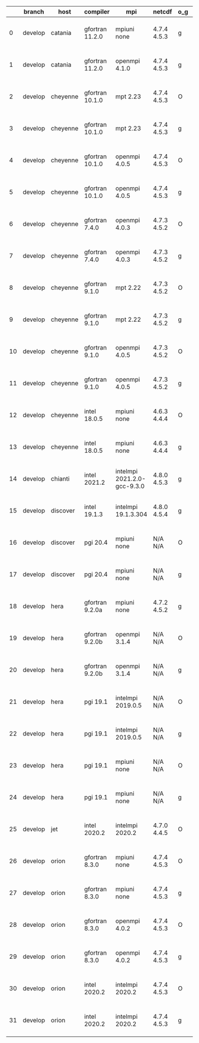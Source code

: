 |    | branch   | host     | compiler        | mpi                         | netcdf      | o_g   | os     | build   | u_pass   | u_fail   | s_pass   | s_fail   | e_pass   | e_fail   | nuopc_pass   | nuopc_fail   | artifacts_hash                                                                                                                                                        | modified                  |
|----|----------|----------|-----------------|-----------------------------|-------------|-------|--------|---------|----------|----------|----------|----------|----------|----------|--------------|--------------|-----------------------------------------------------------------------------------------------------------------------------------------------------------------------|---------------------------|
|  0 | develop  | catania  | gfortran 11.2.0 | mpiuni none                 | 4.7.4 4.5.3 | g     | Darwin | pass    | 12136    | 0        | 8        | 0        | 43       | 0        | 0            | 50           | [artifacts](https://github.com/esmf-org/esmf-test-artifacts/tree/88d0b18d01db4152d2ee3a74ee2b547f47431f8c/develop/catania/gfortran/11.2.0/g/mpiuni/none)              | 2022-05-03 02:00:10 -0600 |
|  1 | develop  | catania  | gfortran 11.2.0 | openmpi 4.1.0               | 4.7.4 4.5.3 | g     | Darwin | pass    | 13508    | 154      | 41       | 8        | 80       | 0        | 45           | 5            | [artifacts](https://github.com/esmf-org/esmf-test-artifacts/tree/d35152bef4d9dacb5c2a6cf2fb6d923269684043/develop/catania/gfortran/11.2.0/g/openmpi/4.1.0)            | 2022-05-03 01:20:44 -0600 |
|  2 | develop  | cheyenne | gfortran 10.1.0 | mpt 2.23                    | 4.7.4 4.5.3 | O     | Linux  | pass    | 13662    | 0        | 49       | 0        | 80       | 0        | 50           | 0            | [artifacts](https://github.com/esmf-org/esmf-test-artifacts/tree/84cf6357ff8b0f00643ce012f1a357213b84700f/develop/cheyenne/gfortran/10.1.0/O/mpt/2.23)                | 2022-05-03 06:36:24 -0600 |
|  3 | develop  | cheyenne | gfortran 10.1.0 | mpt 2.23                    | 4.7.4 4.5.3 | g     | Linux  | pass    | 13662    | 0        | 49       | 0        | 80       | 0        | 50           | 0            | [artifacts](https://github.com/esmf-org/esmf-test-artifacts/tree/b0fde5c164f004eb997ebe632a1b2914913f5e8f/develop/cheyenne/gfortran/10.1.0/g/mpt/2.23)                | 2022-05-03 06:46:05 -0600 |
|  4 | develop  | cheyenne | gfortran 10.1.0 | openmpi 4.0.5               | 4.7.4 4.5.3 | O     | Linux  | pass    | 13662    | 0        | 49       | 0        | 80       | 0        | 50           | 0            | [artifacts](https://github.com/esmf-org/esmf-test-artifacts/tree/ef0ed96a9a3acaccaa238d45999466605d0c96cb/develop/cheyenne/gfortran/10.1.0/O/openmpi/4.0.5)           | 2022-05-03 06:44:42 -0600 |
|  5 | develop  | cheyenne | gfortran 10.1.0 | openmpi 4.0.5               | 4.7.4 4.5.3 | g     | Linux  | pass    | 13662    | 0        | 49       | 0        | 80       | 0        | 50           | 0            | [artifacts](https://github.com/esmf-org/esmf-test-artifacts/tree/b05022434df4c19b838cb0e9ab73ac3d1efc968d/develop/cheyenne/gfortran/10.1.0/g/openmpi/4.0.5)           | 2022-05-03 06:54:29 -0600 |
|  6 | develop  | cheyenne | gfortran 7.4.0  | openmpi 4.0.3               | 4.7.3 4.5.2 | O     | Linux  | pass    | 13662    | 0        | 49       | 0        | 80       | 0        | 50           | 0            | [artifacts](https://github.com/esmf-org/esmf-test-artifacts/tree/d25b459059433b94abbdafd35b8d947d85568a11/develop/cheyenne/gfortran/7.4.0/O/openmpi/4.0.3)            | 2022-05-03 06:39:53 -0600 |
|  7 | develop  | cheyenne | gfortran 7.4.0  | openmpi 4.0.3               | 4.7.3 4.5.2 | g     | Linux  | pass    | 13662    | 0        | 49       | 0        | 80       | 0        | 50           | 0            | [artifacts](https://github.com/esmf-org/esmf-test-artifacts/tree/5cf310165dcd2e33a8d7891e842661bb51924240/develop/cheyenne/gfortran/7.4.0/g/openmpi/4.0.3)            | 2022-05-03 06:49:53 -0600 |
|  8 | develop  | cheyenne | gfortran 9.1.0  | mpt 2.22                    | 4.7.3 4.5.2 | O     | Linux  | pass    | 13662    | 0        | 49       | 0        | 80       | 0        | 50           | 0            | [artifacts](https://github.com/esmf-org/esmf-test-artifacts/tree/af8ae0ed46284e5feb731ae6126ba161f7cf0377/develop/cheyenne/gfortran/9.1.0/O/mpt/2.22)                 | 2022-05-03 06:35:05 -0600 |
|  9 | develop  | cheyenne | gfortran 9.1.0  | mpt 2.22                    | 4.7.3 4.5.2 | g     | Linux  | pass    | 13662    | 0        | 49       | 0        | 80       | 0        | 50           | 0            | [artifacts](https://github.com/esmf-org/esmf-test-artifacts/tree/038f139bef430bd732474a1107cb57cb61d11b26/develop/cheyenne/gfortran/9.1.0/g/mpt/2.22)                 | 2022-05-03 06:47:53 -0600 |
| 10 | develop  | cheyenne | gfortran 9.1.0  | openmpi 4.0.5               | 4.7.3 4.5.2 | O     | Linux  | pass    | 13662    | 0        | 49       | 0        | 80       | 0        | 50           | 0            | [artifacts](https://github.com/esmf-org/esmf-test-artifacts/tree/0c20a09cefbcd90e4670fac7b85099a3604a77b5/develop/cheyenne/gfortran/9.1.0/O/openmpi/4.0.5)            | 2022-05-03 06:43:32 -0600 |
| 11 | develop  | cheyenne | gfortran 9.1.0  | openmpi 4.0.5               | 4.7.3 4.5.2 | g     | Linux  | pass    | 13662    | 0        | 49       | 0        | 80       | 0        | 50           | 0            | [artifacts](https://github.com/esmf-org/esmf-test-artifacts/tree/1a54eed3ca8bbde9bcdc4e8c8d8c5ae9775b9787/develop/cheyenne/gfortran/9.1.0/g/openmpi/4.0.5)            | 2022-05-03 06:53:27 -0600 |
| 12 | develop  | cheyenne | intel 18.0.5    | mpiuni none                 | 4.6.3 4.4.4 | O     | Linux  | pass    | 12136    | 0        | 8        | 0        | 43       | 0        | 0            | 50           | [artifacts](https://github.com/esmf-org/esmf-test-artifacts/tree/24a9454e02d12d46853d76e9669c5928f46c5233/develop/cheyenne/intel/18.0.5/O/mpiuni/none)                | 2022-05-03 07:22:03 -0600 |
| 13 | develop  | cheyenne | intel 18.0.5    | mpiuni none                 | 4.6.3 4.4.4 | g     | Linux  | pass    | 12136    | 0        | 8        | 0        | 43       | 0        | 0            | 50           | [artifacts](https://github.com/esmf-org/esmf-test-artifacts/tree/b9b30d1b5bce494c98ffacee595eb15d1456c16c/develop/cheyenne/intel/18.0.5/g/mpiuni/none)                | 2022-05-03 07:28:32 -0600 |
| 14 | develop  | chianti  | intel 2021.2    | intelmpi 2021.2.0-gcc-9.3.0 | 4.8.0 4.5.3 | g     | Linux  | pass    | 13662    | 0        | 49       | 0        | 80       | 0        | 50           | 0            | [artifacts](https://github.com/esmf-org/esmf-test-artifacts/tree/60ddfb96e711dabb9fd1250d6b26fa4b4ba8b147/develop/chianti/intel/2021.2/g/intelmpi/2021.2.0-gcc-9.3.0) | 2022-05-03 03:17:55 -0400 |
| 15 | develop  | discover | intel 19.1.3    | intelmpi 19.1.3.304         | 4.8.0 4.5.4 | g     | Linux  | pass    | 13662    | 0        | 49       | 0        | 80       | 0        | 50           | 0            | [artifacts](https://github.com/esmf-org/esmf-test-artifacts/tree/60e73946e13023330a886639e23047ac89e29bef/develop/discover/intel/19.1.3/g/intelmpi/19.1.3.304)        | 2022-05-03 01:57:10 -0400 |
| 16 | develop  | discover | pgi 20.4        | mpiuni none                 | N/A N/A     | O     | Linux  | pass    | 11510    | 626      | 6        | 2        | 40       | 3        | 0            | 50           | [artifacts](https://github.com/esmf-org/esmf-test-artifacts/tree/a5c196d71719aa443d6a4b2f75cbae64e7961074/develop/discover/pgi/20.4/O/mpiuni/none)                    | 2022-05-03 02:51:17 -0400 |
| 17 | develop  | discover | pgi 20.4        | mpiuni none                 | N/A N/A     | g     | Linux  | pass    | 11510    | 626      | 4        | 4        | 40       | 3        | 0            | 50           | [artifacts](https://github.com/esmf-org/esmf-test-artifacts/tree/6702f1609729d70defdd644a5b43277f5edaaab9/develop/discover/pgi/20.4/g/mpiuni/none)                    | 2022-05-03 02:56:16 -0400 |
| 18 | develop  | hera     | gfortran 9.2.0a | mpiuni none                 | 4.7.2 4.5.2 | g     | Linux  | pass    | 12136    | 0        | 8        | 0        | 43       | 0        | 0            | 50           | [artifacts](https://github.com/esmf-org/esmf-test-artifacts/tree/d8a902a64defe3165a8e790a3725e940c78b558f/develop/hera/gfortran/9.2.0a/g/mpiuni/none)                 | 2022-05-03 06:25:52 +0000 |
| 19 | develop  | hera     | gfortran 9.2.0b | openmpi 3.1.4               | N/A N/A     | O     | Linux  | pass    | 13662    | 0        | 49       | 0        | 80       | 0        | 50           | 0            | [artifacts](https://github.com/esmf-org/esmf-test-artifacts/tree/36a197e513f216652e67008474831c0d239462ea/develop/hera/gfortran/9.2.0b/O/openmpi/3.1.4)               | 2022-05-03 06:28:15 +0000 |
| 20 | develop  | hera     | gfortran 9.2.0b | openmpi 3.1.4               | N/A N/A     | g     | Linux  | pass    | 13662    | 0        | 49       | 0        | 80       | 0        | 50           | 0            | [artifacts](https://github.com/esmf-org/esmf-test-artifacts/tree/9875c8b126565e8399c1db0abeee0e38e9cca2b5/develop/hera/gfortran/9.2.0b/g/openmpi/3.1.4)               | 2022-05-03 06:38:30 +0000 |
| 21 | develop  | hera     | pgi 19.1        | intelmpi 2019.0.5           | N/A N/A     | O     | Linux  | pass    | fail     | fail     | fail     | fail     | fail     | fail     | 0            | 0            | [artifacts](https://github.com/esmf-org/esmf-test-artifacts/tree/14f57dacedc4fa9e413826b92762f821459737c9/develop/hera/pgi/19.1/O/intelmpi/2019.0.5)                  | 2022-05-03 10:31:44 +0000 |
| 22 | develop  | hera     | pgi 19.1        | intelmpi 2019.0.5           | N/A N/A     | g     | Linux  | pass    | fail     | fail     | fail     | fail     | fail     | fail     | 0            | 0            | [artifacts](https://github.com/esmf-org/esmf-test-artifacts/tree/ed9b51c81948c7517b3a41f1e6a6c71261bd825a/develop/hera/pgi/19.1/g/intelmpi/2019.0.5)                  | 2022-05-03 10:41:51 +0000 |
| 23 | develop  | hera     | pgi 19.1        | mpiuni none                 | N/A N/A     | O     | Linux  | pass    | 11510    | 626      | 6        | 2        | 40       | 3        | 0            | 50           | [artifacts](https://github.com/esmf-org/esmf-test-artifacts/tree/842541ca08bff2380d7ae62bb74eb0e28b8c2885/develop/hera/pgi/19.1/O/mpiuni/none)                        | 2022-05-03 07:54:09 +0000 |
| 24 | develop  | hera     | pgi 19.1        | mpiuni none                 | N/A N/A     | g     | Linux  | pass    | 11510    | 626      | 4        | 4        | 40       | 3        | 0            | 50           | [artifacts](https://github.com/esmf-org/esmf-test-artifacts/tree/842541ca08bff2380d7ae62bb74eb0e28b8c2885/develop/hera/pgi/19.1/g/mpiuni/none)                        | 2022-05-03 07:54:09 +0000 |
| 25 | develop  | jet      | intel 2020.2    | intelmpi 2020.2             | 4.7.0 4.4.5 | O     | Linux  | pass    | pending  | pending  | pending  | pending  | pending  | pending  | pending      | pending      | [artifacts](https://github.com/esmf-org/esmf-test-artifacts/tree/c4eef7d77f2fca8c183585801b3d998a7d84c786/develop/jet/intel/2020.2/O/intelmpi/2020.2)                 | 2022-05-03 04:07:41 +0000 |
| 26 | develop  | orion    | gfortran 8.3.0  | mpiuni none                 | 4.7.4 4.5.3 | O     | Linux  | pass    | 12136    | 0        | 8        | 0        | 43       | 0        | 0            | 50           | [artifacts](https://github.com/esmf-org/esmf-test-artifacts/tree/049f3d2a7476e2c34d6c5b65356df2d73862ed56/develop/orion/gfortran/8.3.0/O/mpiuni/none)                 | 2022-05-03 02:47:52 -0500 |
| 27 | develop  | orion    | gfortran 8.3.0  | mpiuni none                 | 4.7.4 4.5.3 | g     | Linux  | pass    | 12136    | 0        | 8        | 0        | 43       | 0        | 0            | 50           | [artifacts](https://github.com/esmf-org/esmf-test-artifacts/tree/e6b3110ed73660432e04df5ca92cbaec582ea8aa/develop/orion/gfortran/8.3.0/g/mpiuni/none)                 | 2022-05-03 02:56:20 -0500 |
| 28 | develop  | orion    | gfortran 8.3.0  | openmpi 4.0.2               | 4.7.4 4.5.3 | O     | Linux  | pass    | 13662    | 0        | 49       | 0        | 80       | 0        | 50           | 0            | [artifacts](https://github.com/esmf-org/esmf-test-artifacts/tree/f1f75b87b4ff388eb42a6ab5adbcef143e387580/develop/orion/gfortran/8.3.0/O/openmpi/4.0.2)               | 2022-05-03 03:28:24 -0500 |
| 29 | develop  | orion    | gfortran 8.3.0  | openmpi 4.0.2               | 4.7.4 4.5.3 | g     | Linux  | pass    | 13662    | 0        | 49       | 0        | 80       | 0        | 50           | 0            | [artifacts](https://github.com/esmf-org/esmf-test-artifacts/tree/3e937411e0635ab07148162a112963934fbbb831/develop/orion/gfortran/8.3.0/g/openmpi/4.0.2)               | 2022-05-03 03:31:21 -0500 |
| 30 | develop  | orion    | intel 2020.2    | intelmpi 2020.2             | 4.7.4 4.5.3 | O     | Linux  | pass    | 13662    | 0        | 49       | 0        | 80       | 0        | 50           | 0            | [artifacts](https://github.com/esmf-org/esmf-test-artifacts/tree/f6eb6c2005209169ce3afc05a330f35345f8ff15/develop/orion/intel/2020.2/O/intelmpi/2020.2)               | 2022-05-03 03:33:01 -0500 |
| 31 | develop  | orion    | intel 2020.2    | intelmpi 2020.2             | 4.7.4 4.5.3 | g     | Linux  | pass    | 13662    | 0        | 49       | 0        | 80       | 0        | 50           | 0            | [artifacts](https://github.com/esmf-org/esmf-test-artifacts/tree/3e3232235f92ccccf6178cd221477a95c7a6644b/develop/orion/intel/2020.2/g/intelmpi/2020.2)               | 2022-05-03 03:30:22 -0500 |